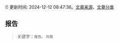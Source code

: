 :alarm_clock: 更新时间: 2024-12-12 08:47:36。[文章来源](/README.md)、[文章分类](/TAGS.md)

## 报告


> 关键字：`报告`、`月报`



